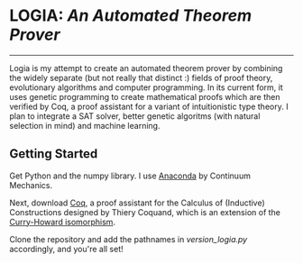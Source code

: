 # LOGIA: *An Automated Theorem Prover*
---

Logia is my attempt to create an automated theorem prover by combining the widely separate (but not really that distinct :) fields of proof theory, evolutionary algorithms and computer programming. In its current form, it uses genetic programming to create mathematical proofs which are then verified by Coq, a proof assistant for a variant of intuitionistic type theory. I plan to integrate a SAT solver, better genetic algoritms (with natural selection in mind) and machine learning.


## Getting Started

Get Python and the numpy library. I use [Anaconda](https://www.continuum.io/downloads) by Continuum Mechanics.

Next, download [Coq](https://coq.inria.fr/download), a proof assistant for the Calculus of (Inductive) Constructions designed by Thiery Coquand, which is an extension of the [Curry-Howard isomorphism](https://en.wikipedia.org/wiki/Curry–Howard_correspondence).

Clone the repository and add the pathnames in *version_logia.py* accordingly, and you're all set!
